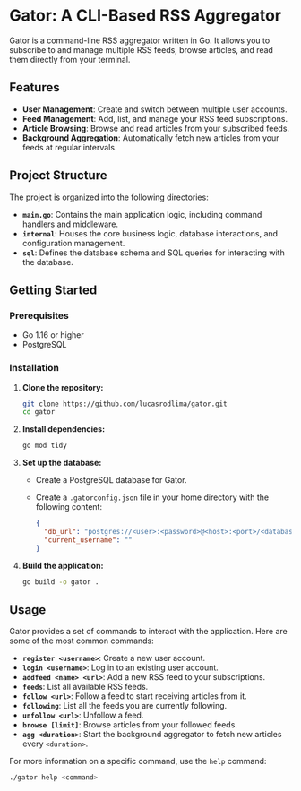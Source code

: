 # Gator: A CLI-Based RSS Aggregator

Gator is a command-line RSS aggregator written in Go. It allows you to subscribe to and manage multiple RSS feeds, browse articles, and read them directly from your terminal.

## Features

- **User Management**: Create and switch between multiple user accounts.
- **Feed Management**: Add, list, and manage your RSS feed subscriptions.
- **Article Browsing**: Browse and read articles from your subscribed feeds.
- **Background Aggregation**: Automatically fetch new articles from your feeds at regular intervals.

## Project Structure

The project is organized into the following directories:

- **`main.go`**: Contains the main application logic, including command handlers and middleware.
- **`internal`**: Houses the core business logic, database interactions, and configuration management.
- **`sql`**: Defines the database schema and SQL queries for interacting with the database.

## Getting Started

### Prerequisites

- Go 1.16 or higher
- PostgreSQL

### Installation

1. **Clone the repository:**

   ```bash
   git clone https://github.com/lucasrodlima/gator.git
   cd gator
   ```

2. **Install dependencies:**

   ```bash
   go mod tidy
   ```

3. **Set up the database:**

   - Create a PostgreSQL database for Gator.
   - Create a `.gatorconfig.json` file in your home directory with the following content:

     ```json
     {
       "db_url": "postgres://<user>:<password>@<host>:<port>/<database>",
       "current_username": ""
     }
     ```

4. **Build the application:**

   ```bash
   go build -o gator .
   ```

## Usage

Gator provides a set of commands to interact with the application. Here are some of the most common commands:

- **`register <username>`**: Create a new user account.
- **`login <username>`**: Log in to an existing user account.
- **`addfeed <name> <url>`**: Add a new RSS feed to your subscriptions.
- **`feeds`**: List all available RSS feeds.
- **`follow <url>`**: Follow a feed to start receiving articles from it.
- **`following`**: List all the feeds you are currently following.
- **`unfollow <url>`**: Unfollow a feed.
- **`browse [limit]`**: Browse articles from your followed feeds.
- **`agg <duration>`**: Start the background aggregator to fetch new articles every `<duration>`.

For more information on a specific command, use the `help` command:

```bash
./gator help <command>
```

